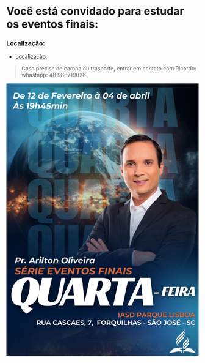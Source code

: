 # Você está convidado para estudar os eventos finais: 

### Localização: 

- [Localização.](https://www.google.com/maps/place/R.+Cascaes,+7+-+Forquilhas,+S%C3%A3o+Jos%C3%A9+-+SC,+88107-371/@-27.5803351,-48.6706137,17z/data=!3m1!4b1!4m6!3m5!1s0x95274a4e098dcdfb:0x376f1286e5ee5a21!8m2!3d-27.5803399!4d-48.6680388!16s%2Fg%2F11f3nh_cb1?entry=ttu&g_ep=EgoyMDI1MDIwNS4xIKXMDSoASAFQAw%3D%3D)

> Caso precise de carona ou trasporte, entrar em contato com Ricardo: whastapp: 48 988719026


![fôlder](https://github.com/ricardocvel/temp_iasd/blob/master/eventos_finais.jpeg "fôlder")


